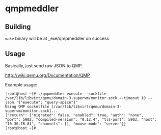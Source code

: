 # qmpmeddler

## Building
`make`
binary will be at _exe/qmpmeddler on success

## Usage

Basically, just send raw JSON to QMP.

http://wiki.qemu.org/Documentation/QMP

Example usage:
```
[root@host ~]# ./qmpmeddler execute --sockfile /var/lib/libvirt/qemu/domain-3-supervm/monitor.sock --timeout 10 --json '{"execute": "query-spice"}'
Using QMP socketfile [/var/lib/libvirt/qemu/domain-3-supervm/monitor.sock]...
{"return": {"migrated": false, "enabled": true, "auth": "none", "port": 5902, "compiled-version": "0.12.4", "tls-port": 5903, "host": "10.30.76.81", "channels": [], "mouse-mode": "server"}}
[root@host ~]# 
```

